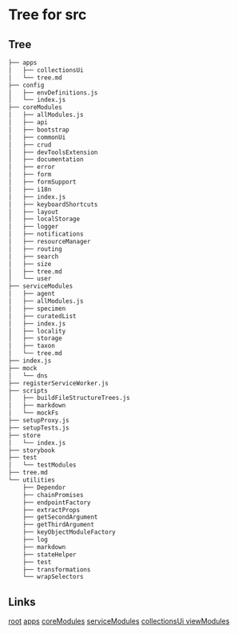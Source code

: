 # Tree for src

## Tree

```bash
├── apps
│   ├── collectionsUi
│   └── tree.md
├── config
│   ├── envDefinitions.js
│   └── index.js
├── coreModules
│   ├── allModules.js
│   ├── api
│   ├── bootstrap
│   ├── commonUi
│   ├── crud
│   ├── devToolsExtension
│   ├── documentation
│   ├── error
│   ├── form
│   ├── formSupport
│   ├── i18n
│   ├── index.js
│   ├── keyboardShortcuts
│   ├── layout
│   ├── localStorage
│   ├── logger
│   ├── notifications
│   ├── resourceManager
│   ├── routing
│   ├── search
│   ├── size
│   ├── tree.md
│   └── user
├── serviceModules
│   ├── agent
│   ├── allModules.js
│   ├── specimen
│   ├── curatedList
│   ├── index.js
│   ├── locality
│   ├── storage
│   ├── taxon
│   └── tree.md
├── index.js
├── mock
│   └── dns
├── registerServiceWorker.js
├── scripts
│   ├── buildFileStructureTrees.js
│   ├── markdown
│   └── mockFs
├── setupProxy.js
├── setupTests.js
├── store
│   └── index.js
├── storybook
├── test
│   └── testModules
├── tree.md
└── utilities
    ├── Dependor
    ├── chainPromises
    ├── endpointFactory
    ├── extractProps
    ├── getSecondArgument
    ├── getThirdArgument
    ├── keyObjectModuleFactory
    ├── log
    ├── markdown
    ├── stateHelper
    ├── test
    ├── transformations
    └── wrapSelectors

```

## Links

[root](../tree.md) [apps](apps/tree.md) [coreModules](coreModules/tree.md)
[serviceModules](serviceModules/tree.md)
[collectionsUi viewModules](apps/collectionsUi/viewModules/tree.md)
